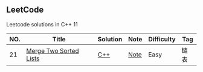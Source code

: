 ## LeetCode


Leetcode solutions in C++ 11


|NO.|Title|Solution|Note|Difficulty|Tag|
|---|-----|--------|----|----------|---|
|21|[Merge Two Sorted Lists](https://leetcode.com/problems/merge-two-sorted-lists/description/)|[C++](21.Merge%20Two%20Sorted%20Lists/21.cpp)|[Note](21.Merge%20Two%20Sorted%20Lists/README.md)|Easy|链表|
